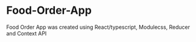 # Food-Order-App
Food Order App was created using React/typescript, Modulecss, Reducer and Context API
